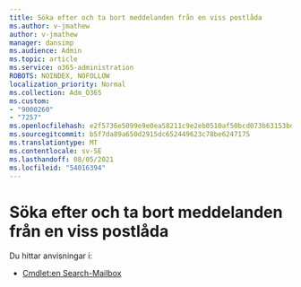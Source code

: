 ```yaml
---
title: Söka efter och ta bort meddelanden från en viss postlåda
ms.author: v-jmathew
author: v-jmathew
manager: dansimp
ms.audience: Admin
ms.topic: article
ms.service: o365-administration
ROBOTS: NOINDEX, NOFOLLOW
localization_priority: Normal
ms.collection: Adm_O365
ms.custom:
- "9000260"
- "7257"
ms.openlocfilehash: e2f5736e5099e9e0ea58211c9e2eb0510af50bcd073b63153bd13eca1266c318
ms.sourcegitcommit: b5f7da89a650d2915dc652449623c78be6247175
ms.translationtype: MT
ms.contentlocale: sv-SE
ms.lasthandoff: 08/05/2021
ms.locfileid: "54016394"
---
```

# <a name="search-and-delete-messages-from-a-specific-mailbox"></a>Söka efter och ta bort meddelanden från en viss postlåda

Du hittar anvisningar i:

* [Cmdlet:en Search-Mailbox](https://docs.microsoft.com/powershell/module/exchange/mailboxes/search-mailbox)
